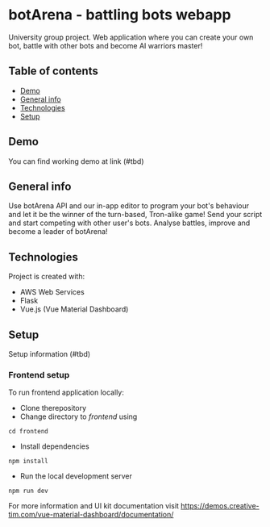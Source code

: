 # botArena - battling bots webapp
University group project. Web application where you can create your own bot, battle with other bots and become AI warriors master!

## Table of contents
* [Demo](#demo)
* [General info](#general-info)
* [Technologies](#technologies)
* [Setup](#setup)

## Demo
You can find working demo at link (#tbd)

## General info
Use botArena API and our in-app editor to program your bot's behaviour and let it be the winner of the turn-based, Tron-alike game! Send your script and start competing with other user's bots. Analyse battles, improve and become a leader of botArena!

## Technologies
Project is created with:
* AWS Web Services
* Flask
* Vue.js (Vue Material Dashboard)
	
## Setup
Setup information (#tbd)
### Frontend setup
To run frontend application locally:
* Clone therepository
* Change directory to _frontend_ using
```
cd frontend
```
*  Install dependencies
```
npm install
```
* Run the local development server
```
npm run dev
```
For more information and UI kit documentation visit https://demos.creative-tim.com/vue-material-dashboard/documentation/ 
